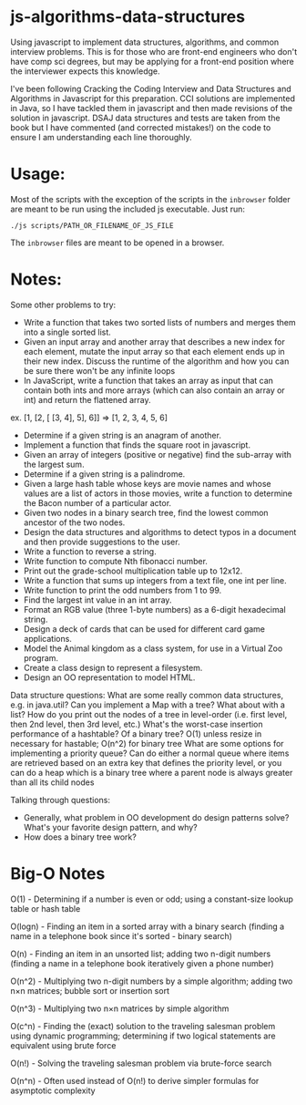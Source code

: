 js-algorithms-data-structures
=============================

Using javascript to implement data structures, algorithms, and common interview
problems. This is for those who are front-end engineers who don't have comp sci
degrees, but may be applying for a front-end position where the interviewer
expects this knowledge.

I've been following Cracking the Coding Interview and Data Structures and
Algorithms in Javascript for this preparation. CCI solutions are implemented
in Java, so I have tackled them in javascript and then made revisions of the
solution in javascript. DSAJ data structures and tests are taken from the book
but I have commented (and corrected mistakes!) on the code to ensure I am
understanding each line thoroughly.

Usage:
======

Most of the scripts with the exception of the scripts in the `inbrowser` folder
are meant to be run using the included js executable. Just run:

`./js scripts/PATH_OR_FILENAME_OF_JS_FILE`

The `inbrowser` files are meant to be opened in a browser.

Notes:
======

Some other problems to try:

- Write a function that takes two sorted lists of numbers and merges them into a single sorted list.
- Given an input array and another array that describes a new index for each element, mutate the input array so that each element ends up in their new index. Discuss the runtime of the algorithm and how you can be sure there won't be any infinite loops
- In JavaScript, write a function that takes an array as input that can contain both ints and more arrays (which can also contain an array or int) and return the flattened array.

ex. [1, [2, [ [3, 4], 5], 6]] => [1, 2, 3, 4, 5, 6]
- Determine if a given string is an anagram of another.
- Implement a function that finds the square root in javascript.
- Given an array of integers (positive or negative) find the sub-array with the largest sum.
- Determine if a given string is a palindrome.
- Given a large hash table whose keys are movie names and whose values are a list of actors in those movies, write a function to determine the Bacon number of a particular actor.
- Given two nodes in a binary search tree, find the lowest common ancestor of the two nodes.
- Design the data structures and algorithms to detect typos in a document and then provide suggestions to the user.
- Write a function to reverse a string.
- Write function to compute Nth fibonacci number.
- Print out the grade-school multiplication table up to 12x12.
- Write a function that sums up integers from a text file, one int per line.
- Write function to print the odd numbers from 1 to 99.
- Find the largest int value in an int array. 
- Format an RGB value (three 1-byte numbers) as a 6-digit hexadecimal string.
- Design a deck of cards that can be used for different card game applications. 
- Model the Animal kingdom as a class system, for use in a Virtual Zoo program. 
- Create a class design to represent a filesystem. 
- Design an OO representation to model HTML. 

Data structure questions:
What are some really common data structures, e.g. in java.util? 
Can you implement a Map with a tree? What about with a list? 
How do you print out the nodes of a tree in level-order (i.e. first level, then 2nd level, then 3rd level, etc.) 
What's the worst-case insertion performance of a hashtable? Of a binary tree? O(1) unless resize in necessary for hastable; O(n^2) for binary tree
What are some options for implementing a priority queue? Can do either a normal queue where items are retrieved based on an extra key that defines
the priority level, or you can do a heap which is a binary tree where a parent node is always greater than all its child nodes

Talking through questions:

- Generally, what problem in OO development do design patterns solve? What's your favorite design pattern, and why?
- How does a binary tree work?

Big-O Notes
===========

O(1) - Determining if a number is even or odd; using a constant-size lookup table or hash table

O(logn) - Finding an item in a sorted array with a binary search (finding a name in a telephone book since it's sorted - binary search)

O(n) - Finding an item in an unsorted list; adding two n-digit numbers (finding a name in a telephone book iteratively given a phone number)

O(n^2) - Multiplying two n-digit numbers by a simple algorithm; adding two n×n matrices; bubble sort or insertion sort

O(n^3) - Multiplying two n×n matrices by simple algorithm

O(c^n) - Finding the (exact) solution to the traveling salesman problem using dynamic programming; determining if two logical statements are equivalent using brute force

O(n!) - Solving the traveling salesman problem via brute-force search

O(n^n) - Often used instead of O(n!) to derive simpler formulas for asymptotic complexity
